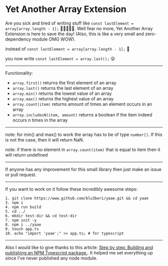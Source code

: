 # Yet Another Array Extension

Are you sick and tired of writing stuff like ```const lastElement = array[array.length - 1];``` 🤮🤮🤮🤮🤮. Well fear no more, Yet Another Array Extension is here to save the day! (Also, this is like a very small and zero-dependency module OMG WOW).

instead of ```const lastElement = array[array.length - 1];``` 🤮

you now write ```const lastElement = array.last();``` 😲

<hr>

Functionality: 

-  ```array.first()``` returns the first element of an array
- ```array.last()``` returns the last element of an array
- ```array.min()``` returns the lowest value of an array
- ```array.max()``` returns the highest value of an array
- ```array.count(item)``` returns amount of times an element occurs in an array
- ```array.includesN(item, amount)``` returns a boolean if the item indeed occurs n times in the array

<hr>

note: for min() and max() to work the array has to be of type ```number[]```. If this is not the case, then it will return NaN.

note: if there is no element in ```array.count(item)``` that is equal to item then it will return undefined

<hr>

If anyone has any improvement for this small library then just make an issue or pull request.

<hr>

If you want to work on it follow these incredibly awesome steps:
```
1. git clone https://www.github.com/blu3beri/yaae.git && cd yaae
3. npm i
4. npm run build
5. cd ../
6. mkdir test-dir && cd test-dir
7. npm init -y
8. npm i ../yaae
9. touch app.ts
10. echo "import 'yaae';" >> app.ts; # for typescript
```

<hr>

Also I would like to give thanks to this article: [Step by step: Building and publishing an NPM Typescript package.](https://itnext.io/step-by-step-building-and-publishing-an-npm-typescript-package-44fe7164964c). 
It helped me set everything up since I've never published any node module.
